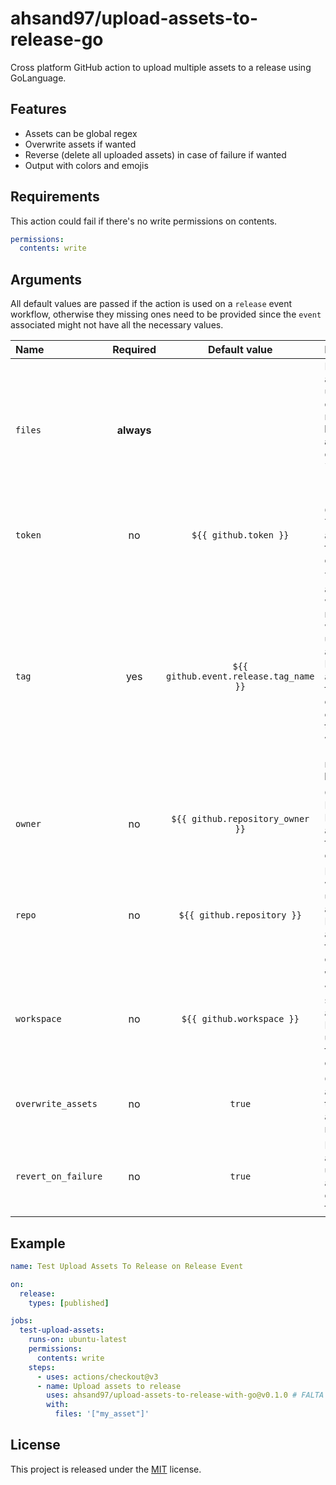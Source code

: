 # ahsand97/upload-assets-to-release-go
Cross platform GitHub action to upload multiple assets to a release using GoLanguage.

## Features
- Assets can be global regex
- Overwrite assets if wanted
- Reverse (delete all uploaded assets) in case of failure if wanted
- Output with colors and emojis

## Requirements
This action could fail if there's no write permissions on contents.

```yml
permissions:
  contents: write
```

## Arguments
All default values are passed if the action is used on a `release` event workflow, otherwise they missing ones need to be provided since the `event` associated might not have all the necessary values.

|Name|Required|Default value|Description|
|:---|:---:|:---:|:---|
|`files`|**always**||Paths of the assets to be uploaded, it can be glob regex. **It must be a string array**. For example: `files: '["my_asset", "*.py", "dist/*"]'`|
|`token`|no|`${{ github.token }}`|GitHub Acess Token. Picked automatically from `github` context.|
|`tag`|yes|`${{ github.event.release.tag_name }}`|Tag associated with the release where to upload the assets. Picked automatically from `github` context if the `event` that triggered the workflow is `release`, if not, **it must be provided**.|
|`owner`|no|`${{ github.repository_owner }}`|Owner of Respository. Picked automatically from `github` context.|
|`repo`|no|`${{ github.repository }}`|Repository where to upload assets. Picked automatically from `github` context.|
|`workspace`|no|`${{ github.workspace }}`|Workspace where to search the assets. Picked utomatically from `github` context.|
|`overwrite_assets`|no|`true`|Overwrite assets if they're already in the release.|
|`revert_on_failure`|no|`true`|Revert (delete all already uploaded assets) in case of failure.|

## Example
```yml
name: Test Upload Assets To Release on Release Event

on:
  release:
    types: [published]

jobs:
  test-upload-assets:
    runs-on: ubuntu-latest
    permissions:
      contents: write
    steps:
      - uses: actions/checkout@v3
      - name: Upload assets to release
        uses: ahsand97/upload-assets-to-release-with-go@v0.1.0 # FALTA
        with:
          files: '["my_asset"]'
```
## License
This project is released under the [MIT](https://github.com/ahsand97/upload-assets-to-release-with-go/blob/main/LICENSE) license.